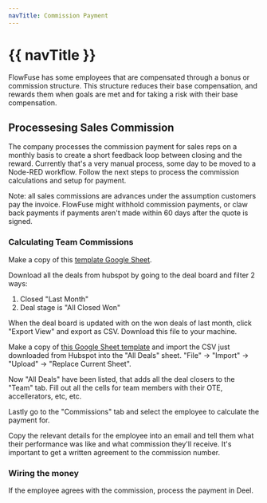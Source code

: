 ```yaml
---
navTitle: Commission Payment
---
```


# {{ navTitle }}

FlowFuse has some employees that are compensated through a bonus or commission
structure. This structure reduces their base compensation, and rewards them when
goals are met and for taking a risk with their base compensation.

## Processesing Sales Commission

The company processes the commission payment for sales reps on a monthly basis
to create a short feedback loop between closing and the reward. Currently that's
a very manual process, some day to be moved to a Node-RED workflow. Follow the
next steps to process the commission calculations and setup for payment.

Note: all sales commissions are advances under the assumption customers pay the
invoice. FlowFuse might withhold commission payments, or claw back payments if
payments aren't made within 60 days after the quote is signed.

### Calculating Team Commissions

Make a copy of this
[template Google Sheet](https://docs.google.com/spreadsheets/d/1fBq4g4W26M3k-uUOg5p4D2mYUyBPP8EbdtPLwuQ5RPI/).

Download all the deals from hubspot by going to the deal board and filter 2
ways:

1. Closed "Last Month"
1. Deal stage is "All Closed Won"

When the deal board is updated with on the won deals of last month, click
"Export View" and export as CSV. Download this file to your machine.

Make a copy of [this Google Sheet template](#TODO) and import the CSV just
downloaded from Hubspot into the "All Deals" sheet. "File" -> "Import" ->
"Upload" -> "Replace Current Sheet".

Now "All Deals" have been listed, that adds all the deal closers to the "Team"
tab. Fill out all the cells for team members with their OTE, accellerators, etc,
etc.

Lastly go to the "Commissions" tab and select the employee to calculate the
payment for.

Copy the relevant details for the employee into an email and tell them what
their performance was like and what commission they'll receive. It's important
to get a written agreement to the commission number.

### Wiring the money

If the employee agrees with the commission, process the payment in Deel.

